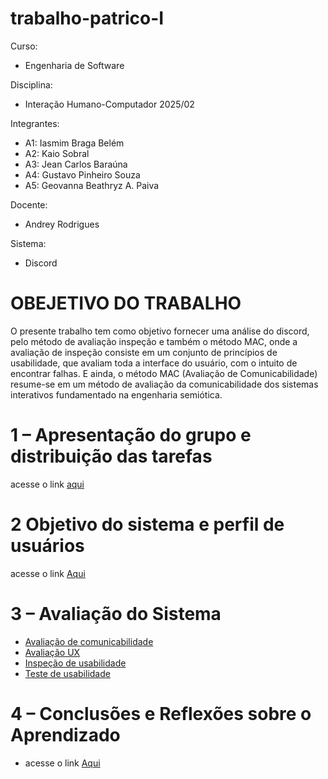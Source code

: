 # trabalho-patrico-I
Curso: 
* Engenharia de Software

Disciplina: 
* Interação Humano-Computador 2025/02

Integrantes:
* A1: Iasmim Braga Belém
* A2: Kaio Sobral 
* A3: Jean Carlos Baraúna
* A4: Gustavo Pinheiro Souza
* A5: Geovanna Beathryz A. Paiva


Docente: 
* Andrey Rodrigues

Sistema:
* Discord

# OBEJETIVO DO TRABALHO
O presente trabalho tem como objetivo fornecer uma análise do discord, pelo método de avaliação inspeção e também o método MAC, onde a avaliação de inspeção consiste em um conjunto de princípios de usabilidade, que avaliam toda a interface do usuário, com o intuito de encontrar falhas. E ainda, o método MAC (Avaliação de Comunicabilidade) resume-se em um método de avaliação da comunicabilidade dos sistemas interativos fundamentado na engenharia semiótica. 

# 1 – Apresentação do grupo e distribuição das tarefas
acesse o link [aqui](https://github.com/kaiosdev/IHC/tree/0a97e79540e5eb9059130b2a7f0712dc1ae82260/docs/1%20-%20Apresenta%C3%A7%C3%A3o%20do%20grupo%20e%20distribui%C3%A7%C3%A3o%20das%20tarefas)

# 2 Objetivo do sistema e perfil de usuários
acesse o link [Aqui](https://github.com/kaiosdev/IHC/tree/0a97e79540e5eb9059130b2a7f0712dc1ae82260/docs/2%20-%20descricao_do_%20sistema)

# 3 – Avaliação do Sistema
- [Avaliação de comunicabilidade](https://github.com/kaiosdev/IHC/tree/0a97e79540e5eb9059130b2a7f0712dc1ae82260/docs/6%20-%20Avalia%C3%A7%C3%A3o%20de%20comunicabilidade)
- [Avaliação UX](https://github.com/kaiosdev/IHC/tree/0a97e79540e5eb9059130b2a7f0712dc1ae82260/docs/5%20-%20Avalia%C3%A7%C3%A3o%20UX)
- [Inspeção de usabilidade](https://github.com/kaiosdev/IHC/tree/0a97e79540e5eb9059130b2a7f0712dc1ae82260/docs/3%20-%20Inspecao%20de%20usabilidade)
- [Teste de usabilidade]([https://github.com/FelpsRanger/trabalho-patrico-I/tree/main/docs/teste_usabilidade](https://github.com/kaiosdev/IHC/tree/0a97e79540e5eb9059130b2a7f0712dc1ae82260/docs/4%20-%20Teste%20de%20usabilidade%20))

# 4 – Conclusões e Reflexões sobre o Aprendizado
- acesse o link [Aqui](https://github.com/kaiosdev/IHC/tree/0a97e79540e5eb9059130b2a7f0712dc1ae82260/docs/7%20-%20conclus%C3%B5es%20e%20Reflex%C3%B5es%20sobre%20o%20Aprendizado)
